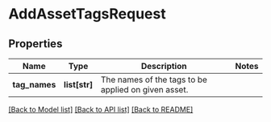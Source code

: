 # AddAssetTagsRequest

## Properties
Name | Type | Description | Notes
------------ | ------------- | ------------- | -------------
**tag_names** | **list[str]** | The names of the tags to be applied on given asset. | 

[[Back to Model list]](../README.md#documentation-for-models) [[Back to API list]](../README.md#documentation-for-api-endpoints) [[Back to README]](../README.md)


